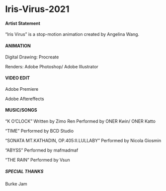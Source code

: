 # Iris-Virus-2021

#### Artist Statement

“Iris Virus” is a stop-motion animation created by Angelina Wang. 


#### ANIMATION

Digital Drawing: Procreate

Renders: Adobe Photoshop/ Adobe Illustrator


#### VIDEO EDIT

Adobe Premiere

Adobe Aftereffects




#### MUSIC/SONGS

“K O’CLOCK”
Written by Zimo Ren
Performed by ONER Kwin/ ONER Katto

“TIME”
Performed by BCD Studio

“SONATA MT.KATHADIN, OP.405:II.LULLABY”
Performed by Nicola Giosmin

“ABYSS”
Performed by mafmadmaf

“THE RAIN”
Performed by Vsun




##### SPECIAL THANKS

Burke Jam



